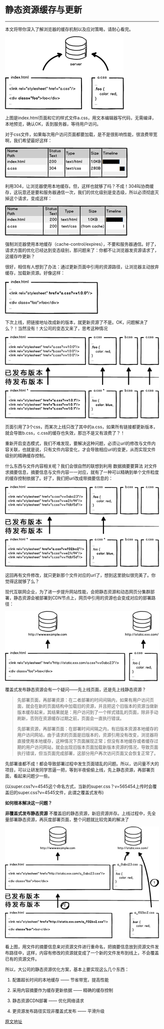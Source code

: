 # 静态资源缓存与更新
---
本文将带你深入了解浏览器的缓存机制以及应对策略，请耐心看完。

![1.jpg](../images/static/1.jpg)

上图是index.html页面和它的样式文件a.css，用文本编辑器写代码，无需编译，本地预览，确认OK，丢到服务器，等待用户访问。

对于css文件，如果每次用户访问页面都要加载，是不是很影响性能，很浪费带宽啊，我们希望最好这样：

![3.jpg](../images/static/2.jpg)

利用304，让浏览器使用本地缓存。但，这样也就够了吗？不成！304叫协商缓存，这玩意还是要和服务器通信一次，我们的优化级别是变态级，所以必须彻底灭掉这个请求，变成这样：

![4.jpg](../images/static/3.jpg)

强制浏览器使用本地缓存（cache-control/expires），不要和服务器通信。好了，请求方面的优化已经达到变态级别，那问题来了：你都不让浏览器发资源请求了，这缓存咋更新？

很好，相信有人想到了办法：通过更新页面中引用的资源路径，让浏览器主动放弃缓存，加载新资源。好像这样：

![5.jpg](../images/static/4.jpg)

下次上线，把链接地址改成新的版本，就更新资源了不是。OK，问题解决了么？！当然没有！大公司的变态又来了，思考这种情况

![6.jpg](../images/static/5.jpg)

页面引用了3个css，而某次上线只改了其中的a.css，如果所有链接都更新版本，就会导致b.css，c.css的缓存也失效，那岂不是又有浪费了？！

重新开启变态模式，我们不难发现，要解决这种问题，必须让url的修改与文件内容关联，也就是说，只有文件内容变化，才会导致相应url的变更，从而实现文件级别的精确缓存控制。

什么东西与文件内容相关呢？我们会很自然的联想到利用 数据摘要要算法 对文件求摘要信息，摘要信息与文件内容一一对应，就有了一种可以精确到单个文件粒度的缓存控制依据了。好了，我们把url改成带摘要信息的：

![7.jpg](../images/static/6.jpg)

这回再有文件修改，就只更新那个文件对应的url了，想到这里貌似很完美了。你觉得这就够了么？

现代互联网企业，为了进一步提升网站性能，会把静态资源和动态网页分集群部署，静态资源会被部署到CDN节点上，网页中引用的资源也会变成对应的部署路径：

![8.jpg](../images/static/7.jpg)

覆盖式发布静态资源会有一个疑问——先上线页面，还是先上线静态资源？

> 先部署页面，再部署资源：在二者部署的时间间隔内，如果有用户访问页面，就会在新的页面结构中加载旧的资源，并且把这个旧版本的资源当做新版本缓存起来，其结果就是：用户访问到了一个样式错乱的页面，除非手动刷新，否则在资源缓存过期之前，页面会一直执行错误。
>
>先部署资源，再部署页面：在部署时间间隔之内，有旧版本资源本地缓存的用户访问网站，由于请求的页面是旧版本的，资源引用没有改变，浏览器将直接使用本地缓存，这种情况下页面展现正常；但没有本地缓存或者缓存过期的用户访问网站，就会出现旧版本页面加载新版本资源的情况，导致页面执行错误，但当页面完成部署，这部分用户再次访问页面又会恢复正常了。

先部署谁都不成！都会导致部署过程中发生页面错乱的问题。所以，访问量不大的项目，可以让研发同学苦逼一把，等到半夜偷偷上线，先上静态资源，再部署页面，看起来问题少一些。

(以super.css?v=4545这个命名方式，当新的super.css？v=565454上传时会覆盖旧的super.css?v=4545文件，此谓之覆盖式发布)

**如何根本解决这一问题？**

**非覆盖式发布静态资源**
不覆盖旧的静态资源，新旧资源并存。上线过程中，先全量部署静态资源，再灰度部署页面，整个问题就比较完美的解决了

![10.jpg](../images/static/8.jpg)

看上图，用文件的摘要信息来对资源文件进行重命名，把摘要信息放到资源文件发布路径中，这样，内容有修改的资源就变成了一个新的文件发布到线上，不会覆盖已有的资源文件。


所以，大公司的静态资源优化方案，基本上要实现这么几个东西：

1. 配置超长时间的本地缓存 —— 节省带宽，提高性能

2. 采用内容摘要作为缓存更新依据 —— 精确的缓存控制

3. 静态资源CDN部署 —— 优化网络请求

4. 更资源发布路径实现非覆盖式发布 —— 平滑升级

[原文地址](https://blog.csdn.net/zhangjs712/article/details/51166748)